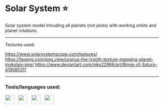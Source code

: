 # Solar System :star:

Solar system model inlcuding all planets (not pluto) with working orbits and planet rotations. 

***

Textures used:

https://www.solarsystemscope.com/textures/
https://favpng.com/png_view/uranus-the-trooth-texture-mapping-planet-mykolaiv-png/
https://www.deviantart.com/niko22966/art/Rings-of-Saturn-419585311

***

### Tools/languages used:

<img align="left" width="30px" style="padding-right:10px;" src="https://cdn.jsdelivr.net/gh/devicons/devicon@latest/icons/html5/html5-original.svg" />
<img align="left" width="30px" style="padding-right:10px;" src="https://cdn.jsdelivr.net/gh/devicons/devicon@latest/icons/css3/css3-original.svg" />        
<img align="left" width="30px" style="padding-right:10px;" src="https://cdn.jsdelivr.net/gh/devicons/devicon@latest/icons/javascript/javascript-original.svg"/>
<img align="left" width="30px" style="padding-right:10px;" src="https://cdn.jsdelivr.net/gh/devicons/devicon@latest/icons/threejs/threejs-original.svg" />

